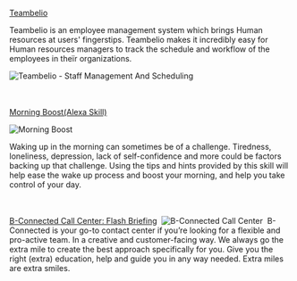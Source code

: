 
[Teambelio](https://www.teambelio.com "Staff Management and scheduling - shift basis") 

Teambelio is an employee management system which brings Human resources at users' fingerstips. Teambelio makes it incredibly easy for Human resources managers to track the schedule and workflow of the employees in theïr organizations.

![Teambelio - Staff Management And Scheduling]({{site.baseurl}}/images/teamelio_fronpage_img.png)


<br /><br />
[Morning Boost(Alexa Skill)](https://www.amazon.com/Voicempathy-Morning-Boost/dp/B088GSQD9K/ref=sr_1_2?dchild=1&keywords=voicempathy&qid=1595930914&sr=8-2)

![Morning Boost]({{site.baseurl}}/images/MorningBoost.JPG)

Waking up in the morning can sometimes be of a challenge. Tiredness, loneliness, depression, lack of self-confidence and more could be factors backing up that challenge. Using the tips and hints provided by this skill will help ease the wake up process and boost your morning, and help you take control of your day.


<br /><br />
[B-Connected Call Center: Flash Briefing](https://www.amazon.com/Voicempathy-B-Connected-Call-Center/dp/B0871KJV1J/ref=sr_1_1?dchild=1&keywords=voicempathy&qid=1595932081&sr=8-1)
​
![B-Connected Call Center]({{site.baseurl}}/images/B-Connected_skill.JPG)
​
B-Connected is your go-to contact center if you’re looking for a flexible and pro-active team. In a creative and customer-facing way. We always go the extra mile to create the best approach specifically for you. Give you the right (extra) education, help and guide you in any way needed. Extra miles are extra smiles.